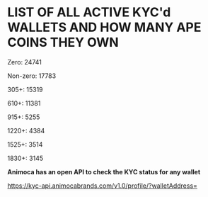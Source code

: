 # LIST OF ALL ACTIVE KYC'd WALLETS AND HOW MANY APE COINS THEY OWN

Zero: 24741

Non-zero: 17783

305+: 15319

610+: 11381

915+: 5255

1220+: 4384

1525+: 3514

1830+: 3145

**Animoca has an open API to check the KYC status for any wallet**

https://kyc-api.animocabrands.com/v1.0/profile/?walletAddress=